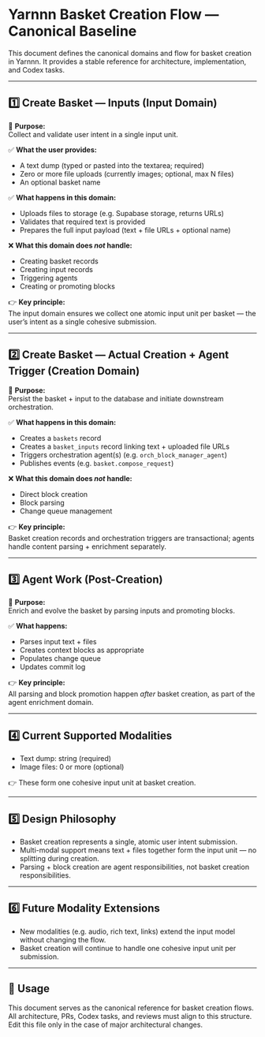 # Yarnnn Basket Creation Flow — Canonical Baseline

This document defines the canonical domains and flow for basket creation in Yarnnn. It provides a stable reference for architecture, implementation, and Codex tasks.

---

## 1️⃣ Create Basket — Inputs (Input Domain)

👑 **Purpose:**  
Collect and validate user intent in a single input unit.

✅ **What the user provides:**  
- A text dump (typed or pasted into the textarea; required)  
- Zero or more file uploads (currently images; optional, max N files)  
- An optional basket name  

✅ **What happens in this domain:**  
- Uploads files to storage (e.g. Supabase storage, returns URLs)  
- Validates that required text is provided  
- Prepares the full input payload (text + file URLs + optional name)  

❌ **What this domain does *not* handle:**  
- Creating basket records  
- Creating input records  
- Triggering agents  
- Creating or promoting blocks  

👉 **Key principle:**  
The input domain ensures we collect one atomic input unit per basket — the user’s intent as a single cohesive submission.

---

## 2️⃣ Create Basket — Actual Creation + Agent Trigger (Creation Domain)

👑 **Purpose:**  
Persist the basket + input to the database and initiate downstream orchestration.

✅ **What happens in this domain:**  
- Creates a `baskets` record  
- Creates a `basket_inputs` record linking text + uploaded file URLs  
- Triggers orchestration agent(s) (e.g. `orch_block_manager_agent`)  
- Publishes events (e.g. `basket.compose_request`)  

❌ **What this domain does *not* handle:**  
- Direct block creation  
- Block parsing  
- Change queue management  

👉 **Key principle:**  
Basket creation records and orchestration triggers are transactional; agents handle content parsing + enrichment separately.

---

## 3️⃣ Agent Work (Post-Creation)

👑 **Purpose:**  
Enrich and evolve the basket by parsing inputs and promoting blocks.

✅ **What happens:**  
- Parses input text + files  
- Creates context blocks as appropriate  
- Populates change queue  
- Updates commit log  

👉 **Key principle:**  
All parsing and block promotion happen *after* basket creation, as part of the agent enrichment domain.

---

## 4️⃣ Current Supported Modalities

- Text dump: string (required)  
- Image files: 0 or more (optional)

👉 These form one cohesive input unit at basket creation.

---

## 5️⃣ Design Philosophy

- Basket creation represents a single, atomic user intent submission.  
- Multi-modal support means text + files together form the input unit — no splitting during creation.  
- Parsing + block creation are agent responsibilities, not basket creation responsibilities.

---

## 6️⃣ Future Modality Extensions

- New modalities (e.g. audio, rich text, links) extend the input model without changing the flow.
- Basket creation will continue to handle one cohesive input unit per submission.

---

## 📌 Usage

This document serves as the canonical reference for basket creation flows.  
All architecture, PRs, Codex tasks, and reviews must align to this structure.  
Edit this file only in the case of major architectural changes.

